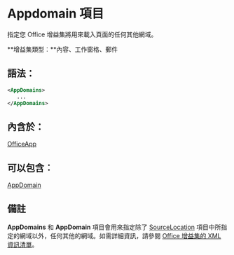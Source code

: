 
# <a name="appdomains-element"></a>Appdomain 項目
指定您 Office 增益集將用來載入頁面的任何其他網域。

 **增益集類型︰**內容、工作窗格、郵件


## <a name="syntax:"></a>語法：


```XML
<AppDomains>
   ...
</AppDomains>
```


## <a name="contained-in:"></a>內含於：

[OfficeApp](../../reference/manifest/officeapp.md)


## <a name="can-contain:"></a>可以包含︰

[AppDomain](../../reference/manifest/appdomain.md)


## <a name="remarks"></a>備註

**AppDomains** 和 **AppDomain** 項目會用來指定除了 [SourceLocation](../../reference/manifest/sourcelocation.md) 項目中所指定的網域以外，任何其他的網域。如需詳細資訊，請參閱 [Office 增益集的 XML 資訊清單](../../docs/overview/add-in-manifests.md)。

